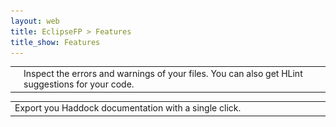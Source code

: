 ```yaml
---
layout: web
title: EclipseFP > Features
title_show: Features
---
```


<table width="800px">
<tr>
<td><img src="images/warnings.png" /></td>
<td valign="center" width="100%">Inspect the errors and warnings of your files. You can also get HLint suggestions for your code.</td>
</tr>
</table>

<table width="800px">
<tr>
<td valign="center" width="100%">Export you Haddock documentation with a single click.</td>
<td><img src="images/haddock.png" /></td>
</tr>
</table>
